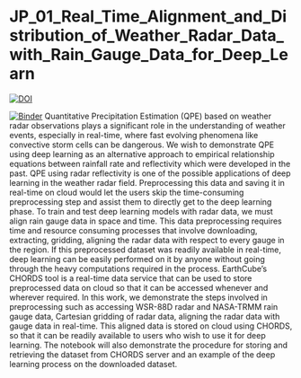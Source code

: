 # JP_01_Real_Time_Alignment_and_Distribution_of_Weather_Radar_Data_with_Rain_Gauge_Data_for_Deep_Learn


[![DOI](https://zenodo.org/badge/DOI/10.5281/zenodo.5496308.svg)](https://doi.org/10.5281/zenodo.5496308)



[![Binder](https://mybinder.org/badge_logo.svg)](https://mybinder.org/v2/gh/jaypotnis/JP_01_Real_Time_Alignment_and_Distribution_of_Weather_Radar_Data_with_Rain_Gauge_Data_for_Deep_Learn/HEAD?filepath=JP_01_Real_Time_Alignment_and_Distribution_of_Weather_Radar_Data_with_Rain_Gauge_Data_for_Deep_Learning_using_CHORDS.ipynb)
Quantitative Precipitation Estimation (QPE) based on weather radar observations plays a significant role in the understanding of weather events, especially in real-time, where fast evolving phenomena like convective storm cells can be dangerous. We wish to demonstrate QPE using deep learning as an alternative approach to empirical relationship equations between rainfall rate and reflectivity which were developed in the past. QPE using radar reflectivity is one of the possible applications of deep learning in the weather radar field. Preprocessing this data and saving it in real-time on cloud would let the users skip the time-consuming preprocessing step and assist them to directly get to the deep learning phase. To train and test deep learning models with radar data, we must align rain gauge data in space and time. This data preprocessing requires time and resource consuming processes that involve downloading, extracting, gridding, aligning the radar data with respect to every gauge in the region. If this preprocessed dataset was readily available in real-time, deep learning can be easily performed on it by anyone without going through the heavy computations required in the process. EarthCube’s CHORDS tool is a real-time data service that can be used to store preprocessed data on cloud so that it can be accessed whenever and wherever required. In this work, we demonstrate the steps involved in preprocessing such as accessing WSR-88D radar and NASA-TRMM rain gauge data, Cartesian gridding of radar data, aligning the radar data with gauge data in real-time. This aligned data is stored on cloud using CHORDS, so that it can be readily available to users who wish to use it for deep learning. The notebook will also demonstrate the procedure for storing and retrieving the dataset from CHORDS server and an example of the deep learning process on the downloaded dataset.
